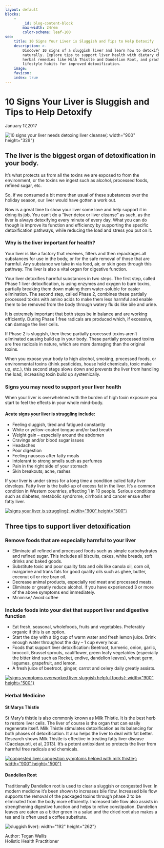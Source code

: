 ```yaml
---
layout: default
blocks:
    -
        _id: blog-content-block
        max-width: 24rem
        color-scheme: leaf-100
seo:
    title: 10 Signs Your Liver is Sluggish and Tips to Help Detoxify
    description: >-
        Discover 10 signs of a sluggish liver and learn how to detoxify
        naturally. Explore tips to support liver health with dietary changes,
        herbal remedies like Milk Thistle and Dandelion Root, and practical
        lifestyle habits for improved detoxification.
    image:
    favicon:
    index: true
---
```

# 10 Signs Your Liver is Sluggish and Tips to Help Detoxify

January 17,2017

![10 signs your liver needs detoxing liver cleanse](https://www.sukhavatibali.com/wp-content/uploads/2019/01/detox-diets-1484264559-medium.jpg){: width="900" height="329"}

## **The liver is the biggest organ of detoxification in your body.**

It’s what protects us from all the toxins we are exposed to from the environment, or the toxins we ingest such as alcohol, processed foods, refined sugar, etc.

So, if we consumed a bit more than usual of these substances over the holiday season, our liver would have gotten a work out.

Now is a great time to show your liver some love and help support it in doing its job. You can’t do a “liver detox or liver cleanse” as such, as the liver is always detoxifying every minute of every day. What you can do though is improve its function and efficiency by supporting the specific detoxification pathways, while reducing the load and stress you put on it.

### Why is the liver important for health?

Your liver is like a factory that receives, filters and then repackages all substances for use in the body, or for the safe removal of those that are harmful. Any substance we take in via food, air, or skin goes through this pathway. The liver is also a vital organ for digestive function.

Your liver detoxifies harmful substances in two steps. The first step, called Phase 1 liver detoxification, is using enzymes and oxygen to burn toxins, partially breaking them down making them water-soluble for easier elimination. The second step, called Phase 2, combines these partially processed toxins with amino acids to make them less harmful and enable them to be removed from the body through watery fluids like bile and urine.

It is extremely important that both steps be in balance and are working efficiently. During Phase 1 free radicals are produced which, if excessive, can damage the liver cells.

If Phase 2 is sluggish, then these partially processed toxins aren’t eliminated causing build up in your body. These partially processed toxins are free radicals in nature, which are more damaging than the original toxins.

When you expose your body to high alcohol, smoking, processed foods, or environmental toxins (think pesticides, house hold chemicals, toxic make up, etc.), this second stage slows down and prevents the liver from handling the load, increasing toxin build up systemically.

### Signs you may need to support your liver health

When your liver is overwhelmed with the burden of high toxin exposure you start to feel the effects in your whole mind-body.

#### Acute signs your liver is struggling include:

* Feeling sluggish, tired and fatigued constantly
* White or yellow-coated tongue and/or bad breath
* Weight gain – especially around the abdomen
* Cravings and/or blood sugar issues
* Headaches
* Poor digestion
* Feeling nauseas after fatty meals
* Intolerant to strong smells such as perfumes
* Pain in the right side of your stomach
* Skin breakouts; acne, rashes

If your liver is under stress for a long time a condition called fatty liver develops. Fatty liver is the build-up of excess fat in the liver. It’s a common condition in Western countries, affecting 1 in 10 people. Serious conditions such as diabetes, metabolic syndrome, cirrhosis and cancer ensue after fatty liver.

[![signs your liver is struggling](https://www.sukhavatibali.com/wp-content/uploads/2017/01/signs-your-liver-is-struggling.jpg){: width="900" height="500"}](https://www.sukhavatibali.com/wp-content/uploads/2017/01/signs-your-liver-is-struggling.jpg)

## **Three tips to support liver detoxification**

### Remove foods that are especially harmful to your liver

* Eliminate all refined and processed foods such as simple carbohydrates and refined sugar. This includes all biscuits, cakes, white breads, soft drinks and baked goods.
* Substitute toxic and poor quality fats and oils like canola oil, corn oil, margarine and trans fats for good quality oils such as ghee, butter, coconut oil or rice bran oil.
* Decrease animal products, especially red meat and processed meats.
* Eliminate or greatly reduce alcohol. If you have experienced 3 or more of the above symptoms end immediately.
* Minimise/ Avoid coffee

### Include foods into your diet that support liver and digestive function

* Eat fresh, seasonal, wholefoods, fruits and vegetables. Preferably organic if this is an option.
* Start the day with a big cup of warm water and fresh lemon juice. Drink enough water throughout the day – 1 cup every hour.
* Foods that support liver detoxification: Beetroot, turmeric, onion, garlic, broccoli, Brussel sprouts, cauliflower, green leafy vegetables (especially the bitter kind such as Rocket, endive, dandelion leaves), wheat germ, legumes, grapefruit, and lemon.
* A fresh juice of beetroot, ginger, carrot and celery daily greatly assists.

[![signs symptoms overworked liver sluggish helpful foods](https://www.sukhavatibali.com/wp-content/uploads/2017/01/foods-that-support-liver.jpg){: width="900" height="500"}](https://www.sukhavatibali.com/wp-content/uploads/2017/01/foods-that-support-liver.jpg)

### Herbal Medicine

#### St Marys Thistle

St Mary’s thistle is also commonly known as Milk Thistle. It is the best herb to restore liver cells. The liver of course is the organ that can easily regenerate itself. Milk Thistle stimulates detoxification as its balancing for both phases of detoxification. It also helps the liver to deal with fat better. Research shows Milk Thistle is effective in treating fatty liver disease (Cacciapuoti, et al, 2013). It’s a potent antioxidant so protects the liver from harmful free radicals and chemicals.

[![congested liver congestion symptoms helped with milk thistle](https://www.sukhavatibali.com/wp-content/uploads/2017/01/herbs-that-support-liver.jpg){: width="900" height="500"}](https://www.sukhavatibali.com/wp-content/uploads/2017/01/herbs-that-support-liver.jpg)

#### Dandelion Root

Traditionally Dandelion root is used to clear a sluggish or congested liver. In modern medicine it’s been shown to increases bile flow. Increased bile flow supports the removal of the packaged toxins through phase 2 to be eliminated from the body more efficiently. Increased bile flow also assists in strengthening digestive function and helps to relive constipation. Dandelion leaves are eaten as a bitter green in a salad and the dried root also makes a tea and is often used a coffee substitute.

![sluggish liver](https://www.sukhavatibali.com/wp-content/uploads/2018/10/tegan-final2-2-1500357848-medium.jpg){: width="192" height="262"}

Author: Tegan Wallis<br>Holistic Health Practitioner